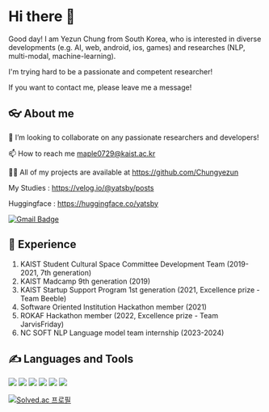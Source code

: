 # Hi there 👋

Good day! I am Yezun Chung from South Korea, who is interested in diverse developments (e.g. AI, web, android, ios, games) and researches (NLP, multi-modal, machine-learning).

I'm trying hard to be a passionate and competent researcher!

If you want to contact me, please leave me a message!

## 👓 About me

👯 I’m looking to collaborate on any passionate researchers and developers!

📫 How to reach me maple0729@kaist.ac.kr

👨‍💻 All of my projects are available at https://github.com/Chungyezun

   My Studies : https://velog.io/@yatsby/posts
   
   Huggingface : https://huggingface.co/yatsby

  [![Gmail Badge](https://img.shields.io/badge/Gmail-d14836?style=flat-square&logo=Gmail&logoColor=white&link=mailto:maple07291@gmail.com)](mailto:maple07291@gmail.com)

## 💼 Experience 
1. KAIST Student Cultural Space Committee Development Team (2019-2021, 7th generation)
2. KAIST Madcamp 9th generation (2019)
3. KAIST Startup Support Program 1st generation (2021, Excellence prize - Team Beeble)
4. Software Oriented Institution Hackathon member (2021)
5. ROKAF Hackathon member (2022, Excellence prize - Team JarvisFriday)
6. NC SOFT NLP Language model team internship (2023-2024)


## ✍️ Languages and Tools

<img src="https://img.shields.io/badge/Python-3776AB?style=flat-square&logo=Python&logoColor=white"/> <img src="https://img.shields.io/badge/Pytorch-EE4C2C?style=flat-square&logo=Pytorch&logoColor=white"/> <img src="https://img.shields.io/badge/JavaScript-F7DF1E?style=flat-square&logo=JavaScript&logoColor=white"/> <img src="https://img.shields.io/badge/HTML5-E34F26?style=flat-square&logo=HTML5&logoColor=white"/> <img src="https://img.shields.io/badge/CSS3-1572B6?style=flat-square&logo=CSS3&logoColor=white"/> <img src="https://img.shields.io/badge/Android Studio-3DDC84?style=flat-square&logo=Android Studio&logoColor=white"/>


[![Solved.ac
프로필](http://mazassumnida.wtf/api/generate_badge?boj={maple0729})](https://solved.ac/{maple0729})
